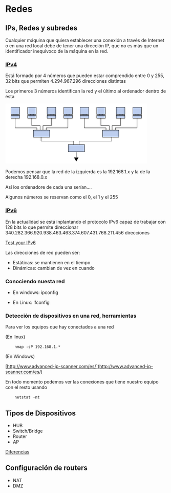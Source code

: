 # Redes

##  IPs, Redes y subredes

Cualquier máquina que quiera establecer una conexión a través de Internet  o en una red local debe de tener una dirección IP, que no es más que un identificador inequívoco de la máquina  en la red.

### [IPv4](https://es.wikipedia.org/wiki/IPv4)

Está formado por 4 números que pueden estar comprendido entre 0 y 255, 32 bits que permiten 4.294.967.296 direcciones distintas

Los primeros 3 números identifican la red y el último al ordenador dentro de ésta

![Esquema red](./images/Esquema_red.png)

Podemos pensar que la red de la izquierda es la 192.168.1.x y la de la derecha 192.168.0.x

Así los ordenadore de cada una serían....

Algunos números se reservan como el 0, el 1 y el 255

### [IPv6](https://es.wikipedia.org/wiki/IPv6)

En la actualidad se está inplantando el protocolo IPv6 capaz de trabajar con 128 bits lo que permite direccionar 340.282.366.920.938.463.463.374.607.431.768.211.456 direcciones

[Test your IPv6](https://test-ipv6.com/)

Las direcciones de red pueden ser:
* Estáticas: se mantienen en el tiempo
* Dinámicas: cambian de vez en cuando

### Conociendo nuesta red

* En windows: ipconfig

* En Linux: ifconfig

###  Detección de dispositivos en una red, herramientas

Para ver los equipos que hay conectados a una red

(En linux)

        nmap -sP 192.168.1.*

(En Windows)

[http://www.advanced-ip-scanner.com/es/](http://www.advanced-ip-scanner.com/es/)


En todo momento podemos ver las conexiones que tiene nuestro equipo con el resto usando

        netstat -nt

## Tipos de Dispositivos
  * HUB
  * Switch/Bridge
  * Router
  * AP
  
[Diferencias](https://www.xataka.com/basics/cuales-son-las-diferencias-entre-hub-switch-y-routers)
## Configuración de routers
  * NAT
  * DMZ
  

    

